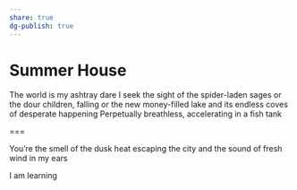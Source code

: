 ```yaml
---
share: true
dg-publish: true
---
```

# Summer House
The world is my ashtray
dare I seek the sight
of the spider-laden sages
or the dour children,
falling
or the new money-filled lake
and its endless coves of
desperate happening
Perpetually breathless,
accelerating in a fish tank

===

You’re the smell of the dusk heat
escaping the city
and the sound of fresh wind in my ears

I am learning